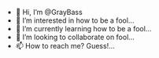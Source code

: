 - 👋 Hi, I’m @GrayBass
- 👀 I’m interested in how to be a fool...
- 🌱 I’m currently learning how to be a fool...
- 💞️ I’m looking to collaborate on fool...
- 📫 How to reach me?  Guess!...
<!---
GrayBass/GrayBass is a ✨ special ✨ repository because its `README.md` (this file) appears on your GitHub profile.
You can click the Preview link to take a look at your changes.
--->
